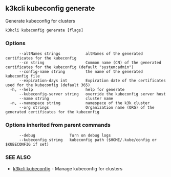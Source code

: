 ## k3kcli kubeconfig generate

Generate kubeconfig for clusters

```
k3kcli kubeconfig generate [flags]
```

### Options

```
      --altNames strings           altNames of the generated certificates for the kubeconfig
      --cn string                  Common name (CN) of the generated certificates for the kubeconfig (default "system:admin")
      --config-name string         the name of the generated kubeconfig file
      --expiration-days int        Expiration date of the certificates used for the kubeconfig (default 365)
  -h, --help                       help for generate
      --kubeconfig-server string   override the kubeconfig server host
      --name string                cluster name
  -n, --namespace string           namespace of the k3k cluster
      --org strings                Organization name (ORG) of the generated certificates for the kubeconfig
```

### Options inherited from parent commands

```
      --debug               Turn on debug logs
      --kubeconfig string   kubeconfig path ($HOME/.kube/config or $KUBECONFIG if set)
```

### SEE ALSO

* [k3kcli kubeconfig](k3kcli_kubeconfig.md)	 - Manage kubeconfig for clusters

